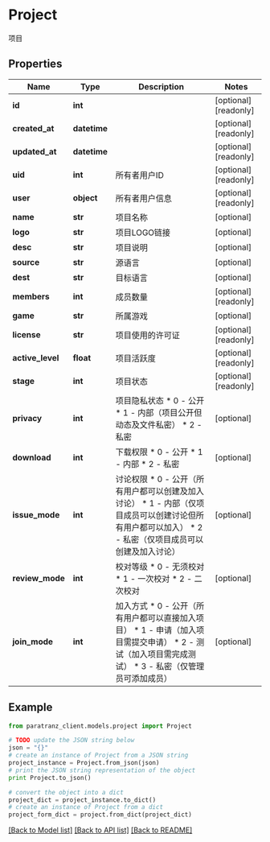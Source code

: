# Project

项目

## Properties

Name | Type | Description | Notes
------------ | ------------- | ------------- | -------------
**id** | **int** |  | [optional] [readonly] 
**created_at** | **datetime** |  | [optional] [readonly] 
**updated_at** | **datetime** |  | [optional] [readonly] 
**uid** | **int** | 所有者用户ID | [optional] [readonly] 
**user** | **object** | 所有者用户信息 | [optional] [readonly] 
**name** | **str** | 项目名称 | [optional] 
**logo** | **str** | 项目LOGO链接 | [optional] 
**desc** | **str** | 项目说明 | [optional] 
**source** | **str** | 源语言 | [optional] 
**dest** | **str** | 目标语言 | [optional] 
**members** | **int** | 成员数量 | [optional] [readonly] 
**game** | **str** | 所属游戏 | [optional] 
**license** | **str** | 项目使用的许可证 | [optional] [readonly] 
**active_level** | **float** | 项目活跃度 | [optional] [readonly] 
**stage** | **int** | 项目状态 | [optional] [readonly] 
**privacy** | **int** | 项目隐私状态 * 0 - 公开 * 1 - 内部（项目公开但动态及文件私密） * 2 - 私密  | [optional] 
**download** | **int** | 下载权限 * 0 - 公开 * 1 - 内部 * 2 - 私密  | [optional] 
**issue_mode** | **int** | 讨论权限 * 0 - 公开（所有用户都可以创建及加入讨论） * 1 - 内部（仅项目成员可以创建讨论但所有用户都可以加入） * 2 - 私密（仅项目成员可以创建及加入讨论）  | [optional] 
**review_mode** | **int** | 校对等级 * 0 - 无须校对 * 1 - 一次校对 * 2 - 二次校对  | [optional] 
**join_mode** | **int** | 加入方式 * 0 - 公开（所有用户都可以直接加入项目） * 1 - 申请（加入项目需提交申请） * 2 - 测试（加入项目需完成测试） * 3 - 私密（仅管理员可添加成员）  | [optional] 

## Example

```python
from paratranz_client.models.project import Project

# TODO update the JSON string below
json = "{}"
# create an instance of Project from a JSON string
project_instance = Project.from_json(json)
# print the JSON string representation of the object
print Project.to_json()

# convert the object into a dict
project_dict = project_instance.to_dict()
# create an instance of Project from a dict
project_form_dict = project.from_dict(project_dict)
```
[[Back to Model list]](../README.md#documentation-for-models) [[Back to API list]](../README.md#documentation-for-api-endpoints) [[Back to README]](../README.md)


